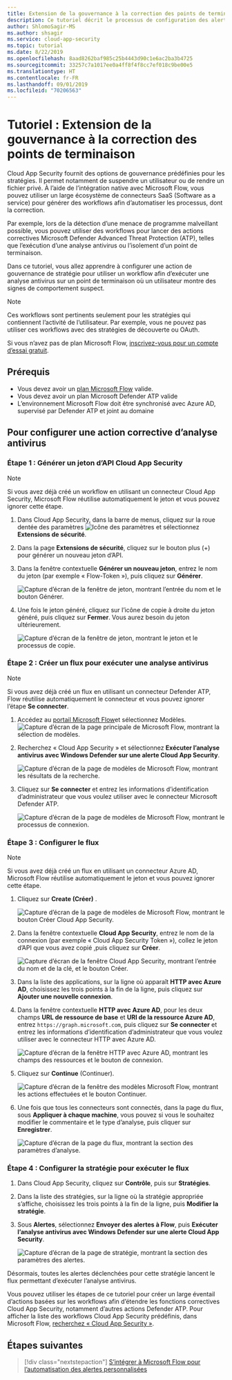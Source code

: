 ```yaml
---
title: Extension de la gouvernance à la correction des points de terminaison | Microsoft Docs
description: Ce tutoriel décrit le processus de configuration des alertes de stratégie Microsoft Cloud App Security pour déclencher des workflows Microsoft Flow afin d’exécuter des actions correctives Microsoft Defender Advanced Threat Protection.
author: ShlomoSagir-MS
ms.author: shsagir
ms.service: cloud-app-security
ms.topic: tutorial
ms.date: 8/22/2019
ms.openlocfilehash: 8aad8262baf985c25b4443d90c1e6ac2ba3b4725
ms.sourcegitcommit: 33257c7a1017ee0a4ff8f4f8cc7ef018c9be00e5
ms.translationtype: HT
ms.contentlocale: fr-FR
ms.lasthandoff: 09/01/2019
ms.locfileid: "70206563"
---
```

# <a name="tutorial-extending-governance-to-endpoint-remediation"></a>Tutoriel : Extension de la gouvernance à la correction des points de terminaison

Cloud App Security fournit des options de gouvernance prédéfinies pour les stratégies. Il permet notamment de suspendre un utilisateur ou de rendre un fichier privé. À l’aide de l’intégration native avec Microsoft Flow, vous pouvez utiliser un large écosystème de connecteurs SaaS (Software as a service) pour générer des workflows afin d’automatiser les processus, dont la correction.

Par exemple, lors de la détection d’une menace de programme malveillant possible, vous pouvez utiliser des workflows pour lancer des actions correctives Microsoft Defender Advanced Threat Protection (ATP), telles que l’exécution d’une analyse antivirus ou l’isolement d’un point de terminaison.

Dans ce tutoriel, vous allez apprendre à configurer une action de gouvernance de stratégie pour utiliser un workflow afin d’exécuter une analyse antivirus sur un point de terminaison où un utilisateur montre des signes de comportement suspect.

> [!NOTE]
> Ces workflows sont pertinents seulement pour les stratégies qui contiennent l’activité de l’utilisateur. Par exemple, vous ne pouvez pas utiliser ces workflows avec des stratégies de découverte ou OAuth.

Si vous n’avez pas de plan Microsoft Flow, [inscrivez-vous pour un compte d’essai gratuit](https://flow.microsoft.com/pricing).

## <a name="prerequisites"></a>Prérequis

* Vous devez avoir un [plan Microsoft Flow](https://flow.microsoft.com/pricing) valide.
* Vous devez avoir un plan Microsoft Defender ATP valide
* L’environnement Microsoft Flow doit être synchronisé avec Azure AD, supervisé par Defender ATP et joint au domaine

## <a name="to-configure-an-antivirus-scan-remediation-action"></a>Pour configurer une action corrective d’analyse antivirus

### <a name="step-1-generate-a-cloud-app-security-api-token"></a>Étape 1 : Générer un jeton d’API Cloud App Security

> [!NOTE]
> Si vous avez déjà créé un workflow en utilisant un connecteur Cloud App Security, Microsoft Flow réutilise automatiquement le jeton et vous pouvez ignorer cette étape.

1. Dans Cloud App Security, dans la barre de menus, cliquez sur la roue dentée des paramètres ![Icône des paramètres](./media/settings-icon.png "Icône des paramètres") et sélectionnez **Extensions de sécurité**.

1. Dans la page **Extensions de sécurité**, cliquez sur le bouton plus (+) pour générer un nouveau jeton d’API.
1. Dans la fenêtre contextuelle **Générer un nouveau jeton**, entrez le nom du jeton (par exemple « Flow-Token »), puis cliquez sur **Générer**.

    ![Capture d’écran de la fenêtre de jeton, montrant l’entrée du nom et le bouton Générer.](media/tutorial-flow-token-generate.png)
1. Une fois le jeton généré, cliquez sur l’icône de copie à droite du jeton généré, puis cliquez sur **Fermer**. Vous aurez besoin du jeton ultérieurement.

    ![Capture d’écran de la fenêtre de jeton, montrant le jeton et le processus de copie.](media/tutorial-flow-token-copy.png)

### <a name="step-2-create-a-flow-to-run-an-antivirus-scan"></a>Étape 2 : Créer un flux pour exécuter une analyse antivirus

> [!NOTE]
> Si vous avez déjà créé un flux en utilisant un connecteur Defender ATP, Flow réutilise automatiquement le connecteur et vous pouvez ignorer l’étape **Se connecter**.

1. Accédez au [portail Microsoft Flow](https://flow.microsoft.com/)et sélectionnez Modèles.
    ![Capture d’écran de la page principale de Microsoft Flow, montrant la sélection de modèles.](media/tutorial-flow-templates.png)

1. Recherchez « Cloud App Security » et sélectionnez **Exécuter l’analyse antivirus avec Windows Defender sur une alerte Cloud App Security**.

    ![Capture d’écran de la page de modèles de Microsoft Flow, montrant les résultats de la recherche.](media/tutorial-flow-templates-search.png)

1. Cliquez sur **Se connecter** et entrez les informations d’identification d’administrateur que vous voulez utiliser avec le connecteur Microsoft Defender ATP.

    ![Capture d’écran de la page de modèles de Microsoft Flow, montrant le processus de connexion.](media/tutorial-flow-templates-signin.png)

### <a name="step-3-configure-the-flow"></a>Étape 3 : Configurer le flux

> [!NOTE]
> Si vous avez déjà créé un flux en utilisant un connecteur Azure AD, Microsoft Flow réutilise automatiquement le jeton et vous pouvez ignorer cette étape.

1. Cliquez sur **Create (Créer)** .

    ![Capture d’écran de la page de modèles de Microsoft Flow, montrant le bouton Créer Cloud App Security.](media/tutorial-flow-templates-create.png)

1. Dans la fenêtre contextuelle **Cloud App Security**, entrez le nom de la connexion (par exemple « Cloud App Security Token »), collez le jeton d’API que vous avez copié ,puis cliquez sur **Créer**.

    ![Capture d’écran de la fenêtre Cloud App Security, montrant l’entrée du nom et de la clé, et le bouton Créer.](media/tutorial-flow-templates-create-window.png)

1. Dans la liste des applications, sur la ligne où apparaît **HTTP avec Azure AD**, choisissez les trois points à la fin de la ligne, puis cliquez sur **Ajouter une nouvelle connexion**.

1. Dans la fenêtre contextuelle **HTTP avec Azure AD**, pour les deux champs **URL de ressource de base** et **URI de la ressource Azure AD**, entrez `https://graph.microsoft.com`, puis cliquez sur **Se connecter** et entrez les informations d’identification d’administrateur que vous voulez utiliser avec le connecteur HTTP avec Azure AD.

    ![Capture d’écran de la fenêtre HTTP avec Azure AD, montrant les champs des ressources et le bouton de connexion.](media/tutorial-flow-templates-azure.png)

1. Cliquez sur **Continue** (Continuer).

    ![Capture d’écran de la fenêtre des modèles Microsoft Flow, montrant les actions effectuées et le bouton Continuer.](media/tutorial-flow-templates-continue.png)

1. Une fois que tous les connecteurs sont connectés, dans la page du flux, sous **Appliquer à chaque machine**, vous pouvez si vous le souhaitez modifier le commentaire et le type d’analyse, puis cliquer sur **Enregistrer**.

    ![Capture d’écran de la page du flux, montrant la section des paramètres d’analyse.](media/tutorial-flow-templates-scan.png)

### <a name="step-4-configure-the-policy-to-run-the-flow"></a>Étape 4 : Configurer la stratégie pour exécuter le flux

1. Dans Cloud App Security, cliquez sur **Contrôle**, puis sur **Stratégies**.

1. Dans la liste des stratégies, sur la ligne où la stratégie appropriée s’affiche, choisissez les trois points à la fin de la ligne, puis **Modifier la stratégie**.

1. Sous **Alertes**, sélectionnez **Envoyer des alertes à Flow**, puis **Exécuter l’analyse antivirus avec Windows Defender sur une alerte Cloud App Security**.

    ![Capture d’écran de la page de stratégie, montrant la section des paramètres des alertes.](media/tutorial-flow-templates-alerts.png)

Désormais, toutes les alertes déclenchées pour cette stratégie lancent le flux permettant d’exécuter l’analyse antivirus.

Vous pouvez utiliser les étapes de ce tutoriel pour créer un large éventail d’actions basées sur les workflows afin d’étendre les fonctions correctives Cloud App Security, notamment d’autres actions Defender ATP. Pour afficher la liste des workflows Cloud App Security prédéfinis, dans Microsoft Flow, [recherchez « Cloud App Security »](https://go.microsoft.com/fwlink/?linkid=2102574).

## <a name="next-steps"></a>Étapes suivantes

> [!div class="nextstepaction"]
[S’intégrer à Microsoft Flow pour l’automatisation des alertes personnalisées](flow-integration.md)
